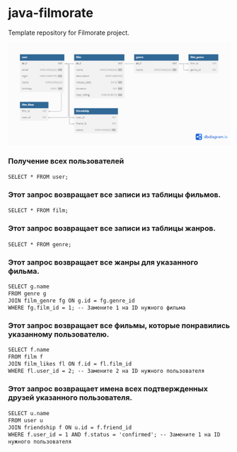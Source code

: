 # java-filmorate
Template repository for Filmorate project.

![ER-Диаграмма](java-filmorate.png)

### Получение всех пользователей
```SELECT * FROM user;```

### Этот запрос возвращает все записи из таблицы фильмов.
```SELECT * FROM film;```

### Этот запрос возвращает все записи из таблицы жанров.
```SELECT * FROM genre;```

### Этот запрос возвращает все жанры для указанного фильма.
```
SELECT g.name 
FROM genre g
JOIN film_genre fg ON g.id = fg.genre_id
WHERE fg.film_id = 1; -- Замените 1 на ID нужного фильма
```

### Этот запрос возвращает все фильмы, которые понравились указанному пользователю.
```
SELECT f.name 
FROM film f
JOIN film_likes fl ON f.id = fl.film_id
WHERE fl.user_id = 2; -- Замените 2 на ID нужного пользователя
```

### Этот запрос возвращает имена всех подтвержденных друзей указанного пользователя.
```
SELECT u.name 
FROM user u
JOIN friendship f ON u.id = f.friend_id
WHERE f.user_id = 1 AND f.status = 'confirmed'; -- Замените 1 на ID нужного пользователя
```


